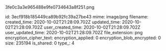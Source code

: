 3fe0c3a3e965488e9fe0734643a8f251.png

id: 3ecf918b185449ca89b92fc39a27be43
mime: image/png
filename: 
created_time: 2020-10-02T21:28:09.702Z
updated_time: 2020-10-02T21:28:09.702Z
user_created_time: 2020-10-02T21:28:09.702Z
user_updated_time: 2020-10-02T21:28:09.702Z
file_extension: png
encryption_cipher_text: 
encryption_applied: 0
encryption_blob_encrypted: 0
size: 235194
is_shared: 0
type_: 4